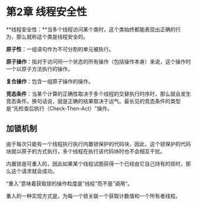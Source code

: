 # 第2章 线程安全性

**线程安全性：**当多个线程访问某个类时，这个类始终都能表现出正确的行为，那么就称这个类是线程安全的。

**原子性**：一组语句作为不可分割的单元被执行。

**原子操作**：指对于访问同一个状态的所有操作（包括操作本身）来说，这个操作时一个以原子方法执行的操作。

**复合操作**：包含一组原子操作的操作。

**竞态条件**：当某个计算的正确性取决于多个线程的交替执行时序时，那么就会发生竞态条件。换句话说，就是正确的结果取决于运气。最长见的竞态条件的类型是“先检查后执行（Check-Then-Act）"操作。

## 加锁机制

由于每次只能有一个线程执行执行内置锁保护的代码块，因此，这个锁保护的代码块就以原子的方式执行，多个线程在执行该代码块时也不会相互干扰。

内置锁是可重入的，因此如果某个线程试图获得一个已经由它自己持有的锁时，那么这个请求就会成功。

“重入“意味着获取锁的操作粒度是”线程“而不是”调用“。

重入的一种实现方式是，为每一个锁关联一个获取计数值和一个所有者线程。

